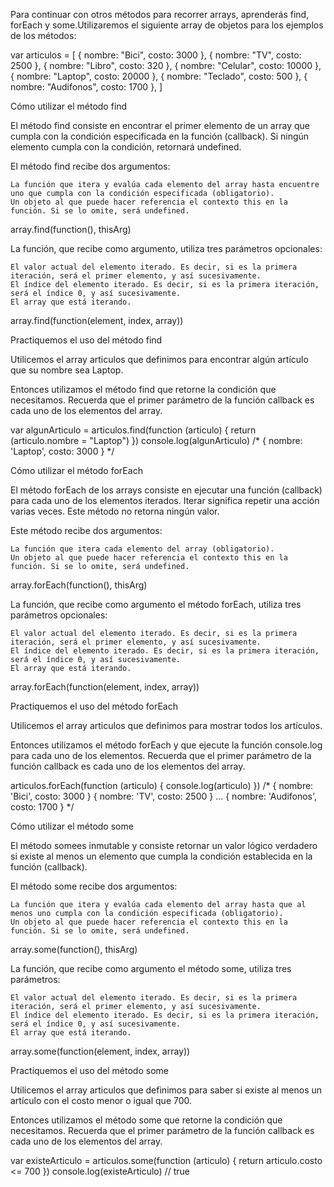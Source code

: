 Para continuar con otros métodos para recorrer arrays, aprenderás find, forEach y some.Utilizaremos el siguiente array de objetos para los ejemplos de los métodos:

var articulos = [
  { nombre: "Bici", costo: 3000 },
  { nombre: "TV", costo: 2500 },
  { nombre: "Libro", costo: 320 },
  { nombre: "Celular", costo: 10000 },
  { nombre: "Laptop", costo: 20000 },
  { nombre: "Teclado", costo: 500 },
  { nombre: "Audifonos", costo: 1700 },
]

Cómo utilizar el método find

El método find consiste en encontrar el primer elemento de un array que cumpla con la condición especificada en la función (callback). Si ningún elemento cumpla con la condición, retornará undefined.

El método find recibe dos argumentos:

    La función que itera y evalúa cada elemento del array hasta encuentre uno que cumpla con la condición especificada (obligatorio).
    Un objeto al que puede hacer referencia el contexto this en la función. Si se lo omite, será undefined.

array.find(function(), thisArg)

La función, que recibe como argumento, utiliza tres parámetros opcionales:

    El valor actual del elemento iterado. Es decir, si es la primera iteración, será el primer elemento, y así sucesivamente.
    El índice del elemento iterado. Es decir, si es la primera iteración, será el índice 0, y así sucesivamente.
    El array que está iterando.

array.find(function(element, index, array))

Practiquemos el uso del método find

Utilicemos el array articulos que definimos para encontrar algún artículo que su nombre sea Laptop.

Entonces utilizamos el método find que retorne la condición que necesitamos. Recuerda que el primer parámetro de la función callback es cada uno de los elementos del array.

var algunArticulo = articulos.find(function (articulo) {
  return (articulo.nombre = "Laptop")
})
console.log(algunArticulo)
/* 
{ nombre: 'Laptop', costo: 3000 }
*/

Cómo utilizar el método forEach

El método forEach de los arrays consiste en ejecutar una función (callback) para cada uno de los elementos iterados. Iterar significa repetir una acción varias veces. Este método no retorna ningún valor.

Este método recibe dos argumentos:

    La función que itera cada elemento del array (obligatorio).
    Un objeto al que puede hacer referencia el contexto this en la función. Si se lo omite, será undefined.

array.forEach(function(), thisArg)

La función, que recibe como argumento el método forEach, utiliza tres parámetros opcionales:

    El valor actual del elemento iterado. Es decir, si es la primera iteración, será el primer elemento, y así sucesivamente.
    El índice del elemento iterado. Es decir, si es la primera iteración, será el índice 0, y así sucesivamente.
    El array que está iterando.

array.forEach(function(element, index, array))

Practiquemos el uso del método forEach

Utilicemos el array articulos que definimos para mostrar todos los artículos.

Entonces utilizamos el método forEach y que ejecute la función console.log para cada uno de los elementos. Recuerda que el primer parámetro de la función callback es cada uno de los elementos del array.

articulos.forEach(function (articulo) {
  console.log(articulo)
})
/* 
{ nombre: 'Bici', costo: 3000 }
{ nombre: 'TV', costo: 2500 }
...
{ nombre: 'Audifonos', costo: 1700 }
*/

Cómo utilizar el método some

El método somees inmutable y consiste retornar un valor lógico verdadero si existe al menos un elemento que cumpla la condición establecida en la función (callback).

El método some recibe dos argumentos:

    La función que itera y evalúa cada elemento del array hasta que al menos uno cumpla con la condición especificada (obligatorio).
    Un objeto al que puede hacer referencia el contexto this en la función. Si se lo omite, será undefined.

array.some(function(), thisArg)

La función, que recibe como argumento el método some, utiliza tres parámetros:

    El valor actual del elemento iterado. Es decir, si es la primera iteración, será el primer elemento, y así sucesivamente.
    El índice del elemento iterado. Es decir, si es la primera iteración, será el índice 0, y así sucesivamente.
    El array que está iterando.

array.some(function(element, index, array))

Practiquemos el uso del método some

Utilicemos el array articulos que definimos para saber si existe al menos un artículo con el costo menor o igual que 700.

Entonces utilizamos el método some que retorne la condición que necesitamos. Recuerda que el primer parámetro de la función callback es cada uno de los elementos del array.

var existeArticulo = articulos.some(function (articulo) {
  return articulo.costo <= 700
})
console.log(existeArticulo) // true


